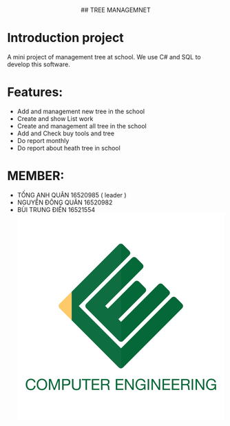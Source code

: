 <p align="center">
## TREE MANAGEMNET
 
# Introduction project
A mini project of management tree at school. We use C# and SQL to develop this software.

# Features:
 - Add and management new tree in the school
 - Create and show List work 
 - Create and management all tree in the school
 - Add and Check buy tools and tree
 - Do report monthly
 - Do report about heath tree in school

# MEMBER:
 - TỐNG ANH QUÂN 16520985 ( leader )
 - NGUYỄN ĐÔNG QUÂN 16520982 
 - BÙI TRUNG ĐIỀN 16521554
![](12670836_259419054393807_70246416484125136_n.png)

